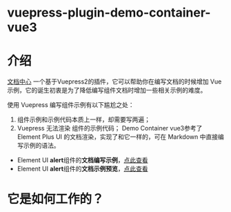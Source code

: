 # vuepress-plugin-demo-container-vue3
# 介绍
[文档中心](https://www.cjsound.cn/vuepress2-plugin/)
一个基于Vuepress2的插件，它可以帮助你在编写文档的时候增加 Vue 示例，它的诞生初衷是为了降低编写组件文档时增加一些相关示例的难度。

使用 Vuepress 编写组件示例有以下尴尬之处：
1. 组件示例和示例代码本质上一样，却需要写两遍；
2. Vuepress 无法渲染  组件的示例代码；
Demo Container vue3参考了 Element Plus UI 的文档渲染，实现了和它一样的，可在 Markdown 中直接编写示例的语法。
* Element UI **alert**组件的**文档编写示例**，[点此查看](https://github.com/element-plus/element-plus/blob/dev/docs/en-US/component/alert.md)
* Element UI **alert**组件的**文档示例预览**，[点此查看](https://element-plus.gitee.io/zh-CN/component/alert.html)

# 它是如何工作的？
